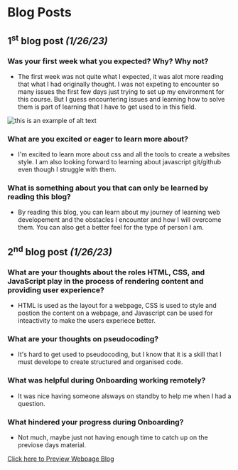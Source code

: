 # Blog Posts
## 1<sup>st</sup> blog post *(1/26/23)*  <!--used super tag and ** for italics -->
### Was your first week what you expected? Why? Why not?
- The first week was not quite what I expected, it was alot more reading that what I had originally thought.  I was not expeting to encounter so many issues the first few days just trying to set up my environment for this course. But I guess encountering issues and learning how to solve them is part of learning that I have to get used to in this field. 
 
![this is an example of alt text](https://media1.giphy.com/media/4no7ul3pa571e/giphy.gif?cid=790b7611cfe5891cd0b1c7f7d4df8f2d4367c86b35d110c4&rid=giphy.gif&ct=g)
  
  
### What are you excited or eager to learn more about?
- I'm excited to learn more about css and all the tools to create a websites style. I am also looking forward to learning about javascript git/github even though I struggle with them.

### What is something about you that can only be learned by reading this blog?
- By reading this blog, you can learn about my journey of learning web developement and the obstacles I encounter and how I will overcome them. You can also get a better feel for the type of person I am.

## 2<sup>nd</sup> blog post *(1/26/23)*

### What are your thoughts about the roles HTML, CSS, and JavaScript play in the process of rendering content and providing user experience?
- HTML is used as the layout for a webpage, CSS is used to style and postion the content on a webpage, and Javascript can be used for inteactivity to make the users experiece better.

### What are your thoughts on pseudocoding?
- It's hard to get used to pseudocoding, but I know that it is a skill that I must develope to create structured and organised code. 
### What was helpful during Onboarding working remotely?
- It was nice having someone alsways on standby to help me when I had a question. 
### What hindered your progress during Onboarding?
- Not much, maybe just not having enough time to catch up on the previose days material.

[Click here to Preview Webpage Blog](blog-post-sprint-2.html)